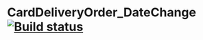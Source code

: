 # CardDeliveryOrder_DateChange [![Build status](https://ci.appveyor.com/api/projects/status/ccfxjmghwy8ila4w?svg=true)](https://ci.appveyor.com/project/Azize87/carddeliveryorder-datechange)